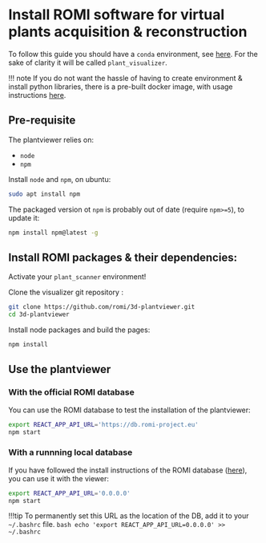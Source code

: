Install ROMI software for virtual plants acquisition & reconstruction
=====================================================================

To follow this guide you should have a `conda` environment, see [here](create_env.md).
For the sake of clarity it will be called `plant_visualizer`.

!!! note
    If you do not want the hassle of having to create environment & install python libraries, there is a pre-built docker image, with usage instructions [here](../docker/plantviewer_docker.md).


## Pre-requisite

The plantviewer relies on:

 - `node`
 - `npm`

Install `node` and `npm`, on ubuntu:
```bash
sudo apt install npm
```
The packaged version ot `npm` is probably out of date (require `npm>=5`), to update it:
```bash
npm install npm@latest -g
```


## Install ROMI packages & their dependencies:

Activate your `plant_scanner` environment!

Clone the visualizer git repository :
```bash
git clone https://github.com/romi/3d-plantviewer.git
cd 3d-plantviewer
```
Install node packages and build the pages:
```bash
npm install
```


## Use the plantviewer

### With the official ROMI database
You can use the ROMI database to test the installation of the plantviewer:
```bash
export REACT_APP_API_URL='https://db.romi-project.eu'
npm start
```

### With a runnning local database
If you have followed the install instructions of the ROMI database ([here](romidb_setup.md)), you can use it with the viewer:
 ```bash
export REACT_APP_API_URL='0.0.0.0'
npm start
```

!!!tip
    To permanently set this URL as the location of the DB, add it to your `~/.bashrc` file.
    ```bash
    echo 'export REACT_APP_API_URL=0.0.0.0' >> ~/.bashrc 
    ```
